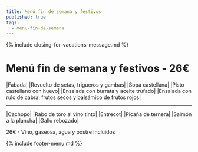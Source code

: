 ```yaml
---
title: Menú fin de semana y festivos
published: true
tags:
  - menu-fin-de-semana
---
```


{% include closing-for-vacations-message.md %}

# Menú fin de semana y festivos - 26€

|Fabada|
|Revuelto de setas, trigueros y gambas|
|Sopa castellana|
|Pisto castellano con huevo|
|Ensalada con burrata y aceite trufado|
|Ensalada con rulo de cabra, frutos secos y balsámico de frutos rojos|


------

|Cachopo|
|Rabo de toro al vino tinto|
|Entrecot|
|Picaña de ternera|
|Salmón a la plancha|
|Gallo rebozado|

<!-- |Cordero asado|eligiendo este segundo plato se añade 10€ al menú, en total 34€| -->

26€ - Vino, gaseosa, agua y postre incluidos

{% include footer-menu.md %}
